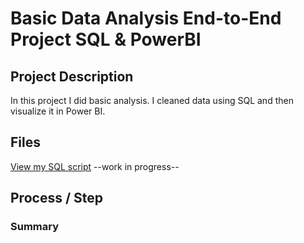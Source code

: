 # Basic Data Analysis End-to-End Project SQL & PowerBI
## Project Description
In this project I did basic analysis. I cleaned data using SQL and then visualize it in Power BI.

## Files
[View my SQL script](SQL/SQL_Query.sql)
--work in progress--
## Process / Step

### Summary
